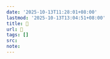 ```yaml
---
date: '2025-10-13T11:28:01+08:00'
lastmod: '2025-10-13T13:04:51+08:00'
title: 󰛁
url: 󰛁
tags: []
src:
note:
---
```


